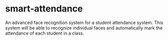 # smart-attendance

An advanced face recognition system for a student attendance system. This system will be able to recognize individual faces and automatically mark the attendance of each student in a class.
